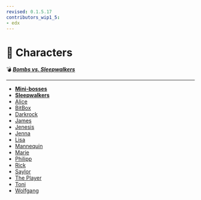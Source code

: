 ```yaml
---
revised: 0.1.5.17
contributors_wip1_5:
- edx
---
```


# 📁 Characters

💣 ***[Bombs vs. Sleepwalkers][home]***

****

- [**Mini-bosses**][minibosses]
- [**Sleepwalkers**][sleepwalkers]
- [Alice][alice]
- [BitBox][bitbox]
- [Darkrock][darkrock]
- [James][james]
- [Jenesis][jenesis]
- [Jenna][jenna]
- [Lisa][lisa]
- [Mannequin][mannequin]
- [Marie][marie]
- [Philipp][philipp]
- [Rick][rick]
- [Saylor][saylor]
- [The Player][theplayer]
- [Toni][toni]
- [Wolfgang][wolfgang]

[home]: /README.md
[alice]: /characters/alice.md
[bitbox]: /characters/bitbox.md
[darkrock]: /characters/darkrock.md
[james]: /characters/james.md
[jenesis]: /characters/jenesis.md
[jenna]: /characters/jenna.md
[lisa]: /characters/lisa.md
[mannequin]: /characters/mannequin.md
[marie]: /characters/marie.md
[minibosses]: /characters/mini_bosses/readme.md
[philipp]: /characters/philipp.md
[rick]: /characters/rick.md
[saylor]: /characters/saylor.md
[sleepwalkers]: /characters/sleepwalkers/readme.md
[theplayer]: /characters/the_player.md
[toni]: /characters/toni.md
[wolfgang]: /characters/wolfgang.md
